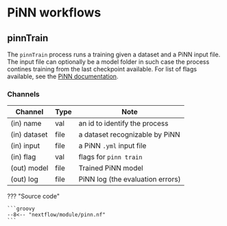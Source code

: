 # PiNN workflows

## pinnTrain

The `pinnTrain` process runs a training given a dataset and a PiNN input file.
The input file can optionally be a model folder in such case the process
contines training from the last checkpoint available. For list of flags
available, see the [PiNN
documentation](https://teoroo-cmc.github.io/PiNN/master/usage/cli/train/).

### Channels

| Channel      | Type | Note                                     |
| ------------ | ---- | ---------------------------------------- |
| (in) name    | val  | an id to identify the process            |
| (in) dataset | file | a dataset recognizable by PiNN           |
| (in) input   | file | a PiNN `.yml` input file                 |
| (in) flag    | val  | flags for `pinn train`                   |
| (out) model  | file | Trained PiNN model                       |
| (out) log    | file | PiNN log (the evaluation errors)         |

??? "Source code"

    ```groovy
    --8<-- "nextflow/module/pinn.nf"
    ```
